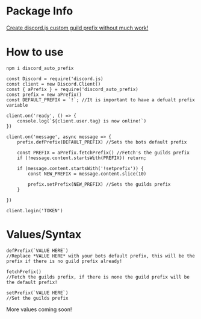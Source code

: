 # Package Info

[Create discord.js custom guild prefix without much work!](https://www.npmjs.com/package/discord_auto_prefix)

# How to use

`npm i discord_auto_prefix`

```
const Discord = require('discord.js)
const client = new Discord.Client()
const { aPrefix } = require('discord_auto_prefix)
const prefix = new aPrefix()
const DEFAULT_PREFIX = `!`; //It is important to have a defualt prefix variable

client.on('ready', () => {
    console.log(`${client.user.tag} is now online!`)
})

client.on('message', async message => {
    prefix.defPrefix(DEFAULT_PREFIX) //Sets the bots default prefix

    const PREFIX = aPrefix.fetchPrefix() //Fetch's the guilds prefix
    if (!message.content.startsWith(PREFIX)) return;

    if (message.content.startsWith('!setprefix')) {
        const NEW_PREFIX = message.content.slice(10)

        prefix.setPrefix(NEW_PREFIX) //Sets the guilds prefix
    }

})

client.login('TOKEN')
```

# Values/Syntax

```
defPrefix(`VALUE HERE`) 
//Replace *VALUE HERE* with your bots default prefix, this will be the prefix if there is no guild prefix already!
```

```
fetchPrefix()
//Fetch the guilds prefix, if there is none the guild prefix will be the default prefix!
```

```
setPrefix(`VALUE HERE`)
//Set the guilds prefix
```

More values coming soon!
